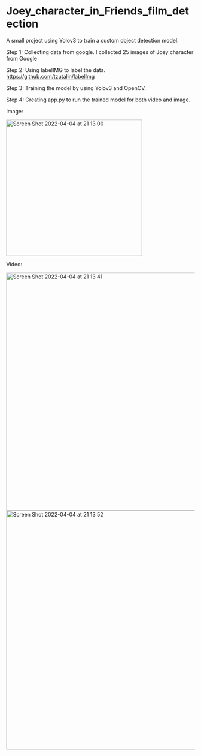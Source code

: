 # Joey_character_in_Friends_film_detection
A small project using Yolov3 to train a custom object detection model.

Step 1: Collecting data from google. I collected 25 images of Joey character from Google

Step 2: Using labelIMG to label the data.
https://github.com/tzutalin/labelImg

Step 3: Training the model by using Yolov3 and OpenCV.

Step 4: Creating app.py to run the trained model for both video and image.

Image:





<img width="363" alt="Screen Shot 2022-04-04 at 21 13 00" src="https://user-images.githubusercontent.com/50269219/161615745-1c089310-2a78-4f25-b083-8a4f47bc6630.png">

Video:





<img width="634" alt="Screen Shot 2022-04-04 at 21 13 41" src="https://user-images.githubusercontent.com/50269219/161615919-0bb6589a-bb83-4cae-bb31-9c21760a2e06.png">





<img width="638" alt="Screen Shot 2022-04-04 at 21 13 52" src="https://user-images.githubusercontent.com/50269219/161615940-2dd52d6c-b261-44b0-80d2-ec7659282bfb.png">



